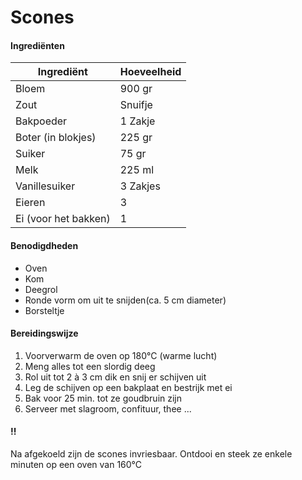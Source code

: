 # Scones

#### Ingrediënten

| Ingrediënt           | Hoeveelheid |
| -------------------- | ----------- |
| Bloem                | 900 gr      |
| Zout                 | Snuifje     |
| Bakpoeder            | 1 Zakje     |
| Boter (in blokjes)   | 225 gr      |
| Suiker               | 75 gr       |
| Melk                 | 225 ml      |
| Vanillesuiker        | 3 Zakjes    |
| Eieren               | 3           |
| Ei (voor het bakken) | 1           |

#### Benodigdheden

- Oven
- Kom
- Deegrol
- Ronde vorm om uit te snijden(ca. 5 cm diameter)
- Borsteltje

#### Bereidingswijze

1. Voorverwarm de oven op 180°C (warme lucht)
2. Meng alles tot een slordig deeg
3. Rol uit tot 2 à 3 cm dik en snij er schijven uit
4. Leg de schijven op een bakplaat en bestrijk met ei
5. Bak voor 25 min. tot ze goudbruin zijn
6. Serveer met slagroom, confituur, thee ...

#### !!

Na afgekoeld zijn de scones invriesbaar. Ontdooi en steek ze enkele minuten op een oven van 160°C
